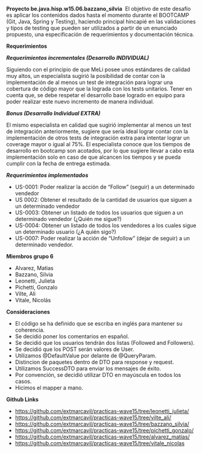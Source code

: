 ****Proyecto be.java.hisp.w15.06.bazzano_silvia****
​
El objetivo de este desafío es aplicar los contenidos dados hasta el momento durante el BOOTCAMP (Git, Java, Spring y Testing), haciendo principal hincapié en las validaciones y tipos de testing que pueden ser utilizados a partir de un enunciado propuesto, una especificación de requerimientos y documentación técnica.​​​​

**Requerimientos**

_**Requerimientos incrementales (Desarrollo INDIVIDUAL)**_

Siguiendo con el principio de que MeLi posee unos estándares de calidad muy altos, un especialista sugirió la posibilidad de contar con la implementación de al menos un test de integración para lograr una cobertura de código mayor que la lograda con los tests unitarios.
Tener en cuenta que, se debe respetar el desarrollo base logrado en equipo para poder realizar este nuevo incremento de manera individual.

_**Bonus (Desarrollo Individual EXTRA)**_ 

El mismo especialista en calidad que sugirió implementar al menos un test de integración anteriormente, sugiere que sería ideal lograr contar con la implementación de otros tests de integración extra para intentar lograr un coverage mayor o igual al 75%. El especialista conoce que los tiempos de desarrollo en bootcamp son acotados, por lo que sugiere llevar a cabo esta implementación solo en caso de que alcancen los tiempos y se pueda cumplir con la fecha de entrega estimada.

_**Requerimientos implementados**_

- US-0001: Poder realizar la acción de “Follow” (seguir) a un determinado vendedor
- US 0002: Obtener el resultado de la cantidad de usuarios que siguen a un determinado vendedor
- US-0003: Obtener un listado de todos los usuarios que siguen a un determinado vendedor (¿Quién me sigue?)
- US-0004: Obtener un listado de todos los vendedores a los cuales sigue un determinado usuario (¿A quién sigo?)
- US-0007: Poder realizar la acción de “Unfollow” (dejar de seguir) a un determinado vendedor.

**Miembros grupo 6**

- Alvarez, Matias
- Bazzano, Silvia
- Leonetti, Julieta
- Pichetti, Gonzalo
- Vilte, Ali
- Vitale, Nicolás

**Consideraciones**

- El código se ha definido que se escriba en inglés para mantener su coherencia.
- Se decidió poner los comentarios en español. 
- Se decidió que los usuarios tendrán dos listas (Followed and Followers).
- Se decidió que los POST serán valores de User.
- Utilizamos @DefaultValue por delante de @QueryParam.
- Distincion de paquetes dentro de DTO para response y request.
- Utilizamos SuccessDTO para enviar los mensajes de éxito.
- Por convención, se decidió utilizar DTO en mayúscula en todos los casos.
- Hicimos el mapper a mano.

**Github Links**

- https://github.com/extmarcavil/practicas-wave15/tree/leonetti_julieta/
- https://github.com/extmarcavil/practicas-wave15/tree/vilte_ali/
- https://github.com/extmarcavil/practicas-wave15/tree/bazzano_silvia/
- https://github.com/extmarcavil/practicas-wave15/tree/pichetti_gonzalo/
- https://github.com/extmarcavil/practicas-wave15/tree/alvarez_matias/
- https://github.com/extmarcavil/practicas-wave15/tree/vitale_nicolas

